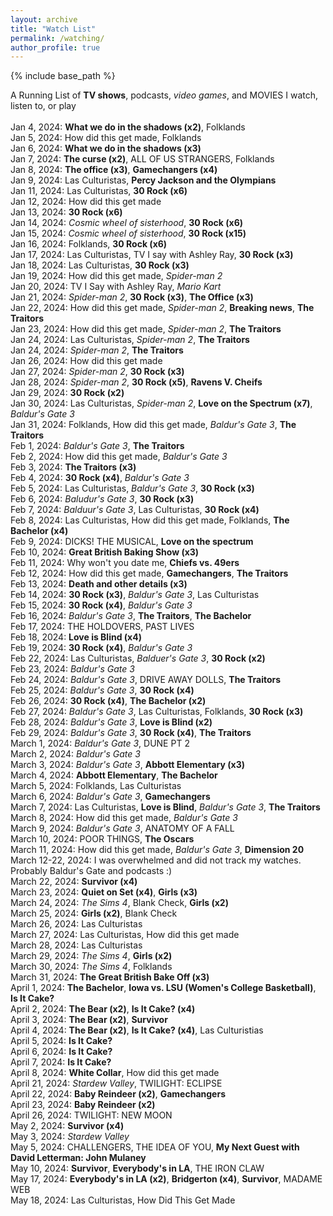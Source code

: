 ```yaml
---
layout: archive
title: "Watch List"
permalink: /watching/
author_profile: true
---
```


{% include base_path %}

A Running List of <b>TV shows</b>, podcasts, <i>video games</i>, and MOVIES I watch, listen to, or play
<br>
<br>Jan 4, 2024: <b>What we do in the shadows (x2)</b>, Folklands
<br>Jan 5, 2024: How did this get made, Folklands
<br>Jan 6, 2024: <b>What we do in the shadows (x3)</b>
<br>Jan 7, 2024: <b>The curse (x2)</b>, ALL OF US STRANGERS, Folklands
<br>Jan 8, 2024: <b>The office (x3)</b>, <b>Gamechangers (x4)</b>
<br>Jan 9, 2024: Las Culturistas, <b>Percy Jackson and the Olympians</b>
<br>Jan 11, 2024: Las Culturistas, <b>30 Rock (x6)</b>
<br>Jan 12, 2024: How did this get made
<br>Jan 13, 2024: <b>30 Rock (x6)</b>
<br>Jan 14, 2024: <i>Cosmic wheel of sisterhood</i>, <b>30 Rock (x6)</b>
<br>Jan 15, 2024: <i>Cosmic wheel of sisterhood</i>, <b>30 Rock (x15)</b>
<br>Jan 16, 2024: Folklands, <b>30 Rock (x6)</b>
<br>Jan 17, 2024: Las Culturistas, TV I say with Ashley Ray, <b>30 Rock (x3)</b>
<br>Jan 18, 2024: Las Culturistas, <b>30 Rock (x3)</b>
<br>Jan 19, 2024: How did this get made, <i>Spider-man 2</i>
<br>Jan 20, 2024: TV I Say with Ashley Ray, <i>Mario Kart</i>
<br>Jan 21, 2024: <i>Spider-man 2</i>, <b>30 Rock (x3)</b>, <b>The Office (x3)</b>
<br>Jan 22, 2024: How did this get made, <i>Spider-man 2</i>, <b>Breaking news</b>, <b>The Traitors</b>
<br>Jan 23, 2024: How did this get made, <i>Spider-man 2</i>, <b>The Traitors</b>
<br>Jan 24, 2024: Las Culturistas, <i>Spider-man 2</i>, <b>The Traitors</b>
<br>Jan 24, 2024: <i>Spider-man 2</i>, <b>The Traitors</b>
<br>Jan 26, 2024: How did this get made
<br>Jan 27, 2024: <i>Spider-man 2</i>, <b>30 Rock (x3)</b>
<br>Jan 28, 2024: <i>Spider-man 2</i>, <b>30 Rock (x5)</b>, <b>Ravens V. Cheifs</b>
<br>Jan 29, 2024: <b>30 Rock (x2)</b>
<br>Jan 30, 2024: Las Culturistas, <i>Spider-man 2</i>, <b>Love on the Spectrum (x7)</b>, <i>Baldur's Gate 3</i>
<br>Jan 31, 2024: Folklands, How did this get made, <i>Baldur's Gate 3</i>, <b>The Traitors</b>
<br>Feb 1, 2024: <i>Baldur's Gate 3</i>, <b>The Traitors</b>
<br>Feb 2, 2024: How did this get made, <i>Baldur's Gate 3</i>
<br>Feb 3, 2024: <b>The Traitors (x3)</b>
<br>Feb 4, 2024: <b>30 Rock (x4)</b>, <i>Baldur's Gate 3</i>
<br>Feb 5, 2024: Las Culturistas, <i>Baldur's Gate 3</i>, <b>30 Rock (x3)</b>
<br>Feb 6, 2024: <i>Baludur's Gate 3</i>, <b>30 Rock (x3)</b>
<br>Feb 7, 2024: <i>Balduur's Gate 3</i>, Las Culturistas, <b>30 Rock (x4)</b>
<br>Feb 8, 2024: Las Culturistas, How did this get made, Folklands, <b>The Bachelor (x4)</b>
<br>Feb 9, 2024: DICKS! THE MUSICAL, <b>Love on the spectrum</b>
<br>Feb 10, 2024: <b>Great British Baking Show (x3)</b>
<br>Feb 11, 2024: Why won't you date me, <b>Chiefs vs. 49ers</b>
<br>Feb 12, 2024: How did this get made, <b>Gamechangers</b>, <b>The Traitors</b>
<br>Feb 13, 2024: <b>Death and other details (x3)</b>
<br>Feb 14, 2024: <b>30 Rock (x3)</b>, <i>Baldur's Gate 3</i>, Las Culturistas
<br>Feb 15, 2024: <b>30 Rock (x4)</b>, <i>Baldur's Gate 3</i>
<br>Feb 16, 2024: <i>Baldur's Gate 3</i>, <b>The Traitors</b>, <b>The Bachelor</b>
<br>Feb 17, 2024: THE HOLDOVERS, PAST LIVES
<br>Feb 18, 2024: <b>Love is Blind (x4)</b>
<br>Feb 19, 2024: <b>30 Rock (x4)</b>, <i>Baldur's Gate 3</i>
<br>Feb 22, 2024: Las Culturistas, <i>Balduer's Gate 3</i>, <b>30 Rock (x2)</b>
<br>Feb 23, 2024: <i>Baldur's Gate 3</i>
<br>Feb 24, 2024: <i>Baldur's Gate 3</i>, DRIVE AWAY DOLLS, <b>The Traitors</b>
<br>Feb 25, 2024: <i>Baldur's Gate 3</i>, <b>30 Rock (x4)</b>
<br>Feb 26, 2024: <b>30 Rock (x4)</b>, <b>The Bachelor (x2)</b>
<br>Feb 27, 2024: <i>Baldur's Gate 3</i>, Las Culturistas, Folklands, <b>30 Rock (x3)</b>
<br>Feb 28, 2024: <i>Baldur's Gate 3</i>, <b>Love is Blind (x2)</b>
<br>Feb 29, 2024: <i>Baldur's Gate 3</i>, <b>30 Rock (x4)</b>, <b>The Traitors</b>
<br>March 1, 2024: <i>Baldur's Gate 3</i>, DUNE PT 2
<br>March 2, 2024: <i>Baldur's Gate 3</i>
<br>March 3, 2024: <i>Baldur's Gate 3</i>, <b>Abbott Elementary (x3)</b>
<br>March 4, 2024: <b>Abbott Elementary</b>, <b>The Bachelor</b>
<br>March 5, 2024: Folklands, Las Culturistas
<br>March 6, 2024: <i>Baldur's Gate 3</i>, <b>Gamechangers</b>
<br>March 7, 2024: Las Culturistas, <b>Love is Blind</b>, <i>Baldur's Gate 3</i>, <b>The Traitors</b>
<br>March 8, 2024: How did this get made, <i>Baldur's Gate 3</i>
<br>March 9, 2024: <i>Baldur's Gate 3</i>, ANATOMY OF A FALL
<br>March 10, 2024: POOR THINGS, <b>The Oscars</b>
<br>March 11, 2024: How did this get made, <i>Baldur's Gate 3</i>, <b>Dimension 20</b>
<br>March 12-22, 2024: I was overwhelmed and did not track my watches. Probably Baldur's Gate and podcasts :)
<br>March 22, 2024: <b>Survivor (x4)</b>
<br>March 23, 2024: <b>Quiet on Set (x4)</b>, <b>Girls (x3)</b>
<br>March 24, 2024: <i>The Sims 4</i>, Blank Check, <b>Girls (x2)</b>
<br>March 25, 2024: <b>Girls (x2)</b>, Blank Check
<br>March 26, 2024: Las Culturistas
<br>March 27, 2024: Las Culturistas, How did this get made
<br>March 28, 2024: Las Culturistas
<br>March 29, 2024: <i>The Sims 4</i>, <b>Girls (x2)</b>
<br>March 30, 2024: <i>The Sims 4</i>, Folklands
<br>March 31, 2024: <b>The Great British Bake Off (x3)</b>
<br>April 1, 2024: <b>The Bachelor</b>, <b>Iowa vs. LSU (Women's College Basketball)</b>, <b>Is It Cake?</b>
<br>April 2, 2024: <b>The Bear (x2)</b>, <b>Is It Cake? (x4)</b>
<br>April 3, 2024: <b>The Bear (x2)</b>, <b>Survivor</b>
<br>April 4, 2024: <b>The Bear (x2)</b>, <b>Is It Cake? (x4)</b>, Las Culturistias
<br>April 5, 2024: <b>Is It Cake? </b>
<br>April 6, 2024: <b>Is It Cake? </b>
<br>April 7, 2024: <b>Is It Cake? </b>
<br>April 8, 2024: <b>White Collar</b>, How did this get made
<br>April 21, 2024: <i>Stardew Valley</i>, TWILIGHT: ECLIPSE
<br>April 22, 2024: <b>Baby Reindeer (x2)</b>, <b>Gamechangers</b>
<br>April 23, 2024: <b>Baby Reindeer (x2)</b>
<br>April 26, 2024: TWILIGHT: NEW MOON
<br>May 2, 2024: <b>Survivor (x4)</b>
<br>May 3, 2024: <i>Stardew Valley</i>
<br>May 5, 2024: CHALLENGERS, THE IDEA OF YOU, <b>My Next Guest with David Letterman: John Mulaney</b>
<br>May 10, 2024: <b>Survivor</b>, <b>Everybody's in LA</b>, THE IRON CLAW
<br>May 17, 2024: <b>Everybody's in LA (x2)</b>, <b>Bridgerton (x4)</b>, <b>Survivor</b>, MADAME WEB
<br>May 18, 2024: Las Culturistas, How Did This Get Made
